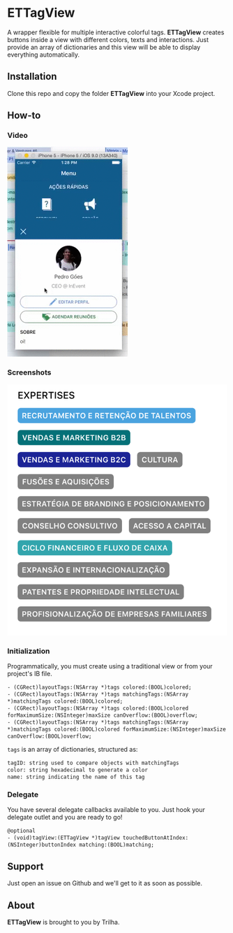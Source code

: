 ETTagView
========
A wrapper flexible for multiple interactive colorful tags. **ETTagView** creates buttons inside a view with different colors, texts and interactions. Just provide an array of dictionaries and this view will be able to display everything automatically.

Installation
--------
Clone this repo and copy the folder **ETTagView** into your Xcode project.

How-to
--------

### Video

![image](demo.gif)

### Screenshots

![image](demo.png)

### Initialization

Programmatically, you must create using a traditional view or from your project's IB file.

```
- (CGRect)layoutTags:(NSArray *)tags colored:(BOOL)colored;
- (CGRect)layoutTags:(NSArray *)tags matchingTags:(NSArray *)matchingTags colored:(BOOL)colored;
- (CGRect)layoutTags:(NSArray *)tags colored:(BOOL)colored forMaximumSize:(NSInteger)maxSize canOverflow:(BOOL)overflow;
- (CGRect)layoutTags:(NSArray *)tags matchingTags:(NSArray *)matchingTags colored:(BOOL)colored forMaximumSize:(NSInteger)maxSize canOverflow:(BOOL)overflow;
```

`tags` is an array of dictionaries, structured as: 

```
tagID: string used to compare objects with matchingTags
color: string hexadecimal to generate a color
name: string indicating the name of this tag
```

### Delegate

You have several delegate callbacks available to you. Just hook your delegate outlet and you are ready to go!

```
@optional
- (void)tagView:(ETTagView *)tagView touchedButtonAtIndex:(NSInteger)buttonIndex matching:(BOOL)matching;
```

Support
--------
Just open an issue on Github and we'll get to it as soon as possible.

About
--------
**ETTagView** is brought to you by Trilha.
